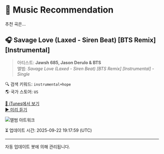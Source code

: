 
# 🎵 Music Recommendation

추천 곡은...

## 🎧 Savage Love (Laxed - Siren Beat) [BTS Remix] [Instrumental]  
> 아티스트: **Jawsh 685, Jason Derulo & BTS**  
> 앨범: _Savage Love (Laxed - Siren Beat) [BTS Remix] [Instrumental] - Single_  

🔍 검색 키워드: `instrumental+hope`  
🌎 국가 스토어: `US`

[🔗 iTunes에서 보기](https://music.apple.com/us/album/savage-love-laxed-siren-beat-bts-remix-instrumental/1532817518?i=1532817529&uo=4)  
[▶️ 미리 듣기](https://audio-ssl.itunes.apple.com/itunes-assets/AudioPreview116/v4/64/35/e9/6435e9fe-f540-0938-f554-01474675af2f/mzaf_11936551136413101347.plus.aac.p.m4a)

![앨범 아트워크](https://is1-ssl.mzstatic.com/image/thumb/Music114/v4/32/3b/0b/323b0b8b-a4cc-f616-46c6-53162e825c25/886448789598.jpg/100x100bb.jpg)

⏳ 업데이트 시간: 2025-09-22 19:17:59 (UTC)

---
자동 업데이트 봇에 의해 관리됩니다.
